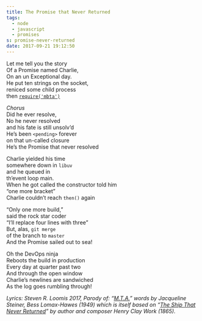 ```yaml
---
title: The Promise that Never Returned
tags:
  - node
  - javascript
  - promises
s: promise-never-returned
date: 2017-09-21 19:12:50
---
```



Let me tell you the story<br>
Of a Promise named Charlie,<br>
On an un Exceptional day.<br>
He put ten strings on the socket,<br/>
reniced some child process<br>
then [`require('mbta')`](https://npmjs.com/package/mbta/)

_Chorus_<br/>
Did he ever resolve,<br/>
No he never resolved<br/>
and his fate is still unsolv’d<br/>
He’s been `<pending>` forever<br/>
on that un-called closure<br/>
He’s the Promise that never resolved

Charlie yielded his time<br/>
somewhere down in `libuv`<br/>
and he queued in<br/>
th’event loop main.<br/>
When he got called the constructor told him<br/>
“one more bracket”<br/>
Charlie couldn’t reach `then()` again

“Only one more build,”<br/>
said the rock star coder<br/>
“I’ll replace four lines with three”<br/>
But, alas, `git merge`<br/>
of the branch to `master`<br/>
And the Promise sailed out to sea!<br/>

Oh the DevOps ninja<br/>
Reboots the build in production<br/>
Every day at quarter past two<br/>
And through the open window<br/>
Charlie’s newlines are sandwiched<br/>
As the log goes rumbling through!<br/>

_Lyrics: Steven R. Loomis 2017, Parody of: “[M.T.A.](http://www.mit.edu/~jdreed/t/charlie.html)” words by Jacqueline Steiner, Bess Lomax-Hawes (1949) which is itself based on “[The Ship That Never Returned](https://www.loc.gov/item/ihas.100004005/)” by author and composer Henry Clay Work (1865)._
